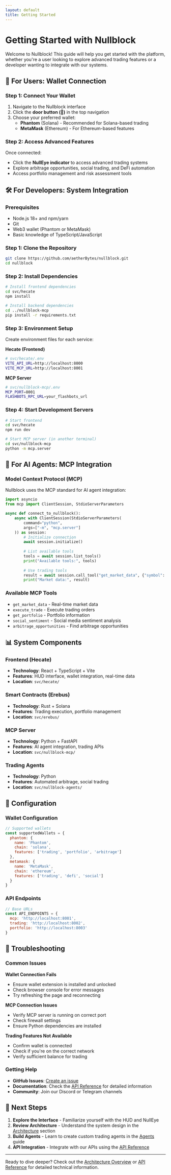 ```yaml
---
layout: default
title: Getting Started
---
```


# Getting Started with Nullblock

Welcome to Nullblock! This guide will help you get started with the platform, whether you're a user looking to explore advanced trading features or a developer wanting to integrate with our systems.

## 🚪 For Users: Wallet Connection

### Step 1: Connect Your Wallet
1. Navigate to the Nullblock interface
2. Click the **door button (🚪)** in the top navigation
3. Choose your preferred wallet:
   - **Phantom** (Solana) - Recommended for Solana-based trading
   - **MetaMask** (Ethereum) - For Ethereum-based features

### Step 2: Access Advanced Features
Once connected:
- Click the **NullEye indicator** to access advanced trading systems
- Explore arbitrage opportunities, social trading, and DeFi automation
- Access portfolio management and risk assessment tools

## 🛠️ For Developers: System Integration

### Prerequisites
- Node.js 18+ and npm/yarn
- Git
- Web3 wallet (Phantom or MetaMask)
- Basic knowledge of TypeScript/JavaScript

### Step 1: Clone the Repository
```bash
git clone https://github.com/aetherBytes/nullblock.git
cd nullblock
```

### Step 2: Install Dependencies
```bash
# Install frontend dependencies
cd svc/hecate
npm install

# Install backend dependencies
cd ../nullblock-mcp
pip install -r requirements.txt
```

### Step 3: Environment Setup
Create environment files for each service:

**Hecate (Frontend)**
```bash
# svc/hecate/.env
VITE_API_URL=http://localhost:8000
VITE_MCP_URL=http://localhost:8001
```

**MCP Server**
```bash
# svc/nullblock-mcp/.env
MCP_PORT=8001
FLASHBOTS_RPC_URL=your_flashbots_url
```

### Step 4: Start Development Servers
```bash
# Start frontend
cd svc/hecate
npm run dev

# Start MCP server (in another terminal)
cd svc/nullblock-mcp
python -m mcp.server
```

## 🤖 For AI Agents: MCP Integration

### Model Context Protocol (MCP)
Nullblock uses the MCP standard for AI agent integration:

```python
import asyncio
from mcp import ClientSession, StdioServerParameters

async def connect_to_nullblock():
    async with ClientSession(StdioServerParameters(
        command="python", 
        args=["-m", "mcp.server"]
    )) as session:
        # Initialize connection
        await session.initialize()
        
        # List available tools
        tools = await session.list_tools()
        print("Available tools:", tools)
        
        # Use trading tools
        result = await session.call_tool("get_market_data", {"symbol": "ETH/USD"})
        print("Market data:", result)
```

### Available MCP Tools
- `get_market_data` - Real-time market data
- `execute_trade` - Execute trading orders
- `get_portfolio` - Portfolio information
- `social_sentiment` - Social media sentiment analysis
- `arbitrage_opportunities` - Find arbitrage opportunities

## 📊 System Components

### Frontend (Hecate)
- **Technology**: React + TypeScript + Vite
- **Features**: HUD interface, wallet integration, real-time data
- **Location**: `svc/hecate/`

### Smart Contracts (Erebus)
- **Technology**: Rust + Solana
- **Features**: Trading execution, portfolio management
- **Location**: `svc/erebus/`

### MCP Server
- **Technology**: Python + FastAPI
- **Features**: AI agent integration, trading APIs
- **Location**: `svc/nullblock-mcp/`

### Trading Agents
- **Technology**: Python
- **Features**: Automated arbitrage, social trading
- **Location**: `svc/nullblock-agents/`

## 🔧 Configuration

### Wallet Configuration
```javascript
// Supported wallets
const supportedWallets = {
  phantom: {
    name: 'Phantom',
    chain: 'solana',
    features: ['trading', 'portfolio', 'arbitrage']
  },
  metamask: {
    name: 'MetaMask', 
    chain: 'ethereum',
    features: ['trading', 'defi', 'social']
  }
}
```

### API Endpoints
```javascript
// Base URLs
const API_ENDPOINTS = {
  mcp: 'http://localhost:8001',
  trading: 'http://localhost:8002',
  portfolio: 'http://localhost:8003'
}
```

## 🚨 Troubleshooting

### Common Issues

**Wallet Connection Fails**
- Ensure wallet extension is installed and unlocked
- Check browser console for error messages
- Try refreshing the page and reconnecting

**MCP Connection Issues**
- Verify MCP server is running on correct port
- Check firewall settings
- Ensure Python dependencies are installed

**Trading Features Not Available**
- Confirm wallet is connected
- Check if you're on the correct network
- Verify sufficient balance for trading

### Getting Help
- **GitHub Issues**: [Create an issue](https://github.com/aetherBytes/nullblock/issues)
- **Documentation**: Check the [API Reference](api/) for detailed information
- **Community**: Join our Discord or Telegram channels

## 🎯 Next Steps

1. **Explore the Interface** - Familiarize yourself with the HUD and NullEye
2. **Review Architecture** - Understand the system design in the [Architecture](architecture/) section
3. **Build Agents** - Learn to create custom trading agents in the [Agents](agents/) guide
4. **API Integration** - Integrate with our APIs using the [API Reference](api/)

---

Ready to dive deeper? Check out the [Architecture Overview](architecture/) or [API Reference](api/) for detailed technical information.
